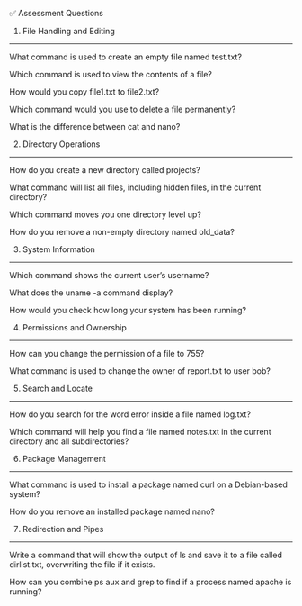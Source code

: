 ✅ Assessment Questions

1. File Handling and Editing
-----------------------------------------------------------------------------------------
What command is used to create an empty file named test.txt?

Which command is used to view the contents of a file?

How would you copy file1.txt to file2.txt?

Which command would you use to delete a file permanently?

What is the difference between cat and nano?

2. Directory Operations
-----------------------------------------------------------------------------------------
How do you create a new directory called projects?

What command will list all files, including hidden files, in the current directory?

Which command moves you one directory level up?

How do you remove a non-empty directory named old_data?

3. System Information
-----------------------------------------------------------------------------------------
Which command shows the current user’s username?

What does the uname -a command display?

How would you check how long your system has been running?

4. Permissions and Ownership
-----------------------------------------------------------------------------------------
How can you change the permission of a file to 755?

What command is used to change the owner of report.txt to user bob?

5. Search and Locate
-----------------------------------------------------------------------------------------
How do you search for the word error inside a file named log.txt?

Which command will help you find a file named notes.txt in the current directory and all subdirectories?

6. Package Management
-----------------------------------------------------------------------------------------
What command is used to install a package named curl on a Debian-based system?

How do you remove an installed package named nano?

7. Redirection and Pipes
-----------------------------------------------------------------------------------------
Write a command that will show the output of ls and save it to a file called dirlist.txt, overwriting the file if it exists.

How can you combine ps aux and grep to find if a process named apache is running?
